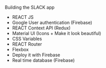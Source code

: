 Building the SLACK app

* REACT JS
* Google User authentication (Firebase)
* REACT Context API (Redux)
* Material UI (Icons + Make it look beautiful)
* CSS Variables
* REACT Router
* Flexbox
* Deploy it with Firebase
* Real time database (Firebase)